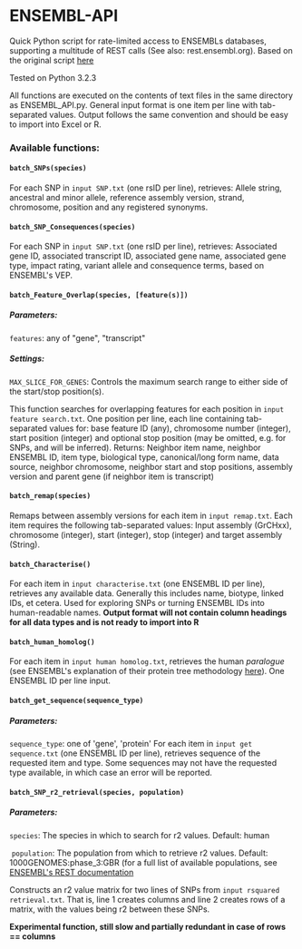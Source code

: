 # ENSEMBL-API
Quick Python script for rate-limited access to ENSEMBLs databases, supporting a multitude of REST calls (See also: rest.ensembl.org).
Based on the original script [here](https://github.com/Ensembl/ensembl-rest/wiki/Example-Python-Client)

Tested on Python 3.2.3

All functions are executed on the contents of text files in the same directory as ENSEMBL_API.py. 
General input format is one item per line with tab-separated values. Output follows the same convention and should be easy to import into Excel or R.

### Available functions:
#### `batch_SNPs(species)`
For each SNP in `input SNP.txt` (one rsID per line), retrieves: Allele string, ancestral and minor allele, reference assembly version, strand, chromosome, position and any registered synonyms.


#### `batch_SNP_Consequences(species)`
For each SNP in `input SNP.txt` (one rsID per line), retrieves: Associated gene ID, associated transcript ID, associated gene name, associated gene type, impact rating, variant allele and consequence terms, based on ENSEMBL's VEP.


#### `batch_Feature_Overlap(species, [feature(s)])`
##### Parameters: 
  `features`: any of "gene", "transcript"
##### Settings: 
 `MAX_SLICE_FOR_GENES`: Controls the maximum search range to either side of the start/stop position(s).
 
This function searches for overlapping features for each position in `input feature search.txt`. One position per line, each line containing tab-separated values for: base feature ID (any), chromosome number (integer), start position (integer) and optional stop position (may be omitted, e.g. for SNPs, and will be inferred). 
Returns: Neighbor item name, neighbor ENSEMBL ID, item type, biological type, canonical/long form name, data source, neighbor chromosome, neighbor start and stop positions, assembly version and parent gene (if neighbor item is transcript)


#### `batch_remap(species)`
Remaps between assembly versions for each item in `input remap.txt`. Each item requires the following tab-separated values: Input assembly (GrCHxx), chromosome (integer), start (integer), stop (integer) and target assembly (String).


#### `batch_Characterise()`
For each item in `input characterise.txt` (one ENSEMBL ID per line), retrieves any available data. Generally this includes name, biotype, linked IDs, et cetera. Used for exploring SNPs or turning ENSEMBL IDs into human-readable names. 
**Output format will not contain column headings for all data types and is not ready to import into R**


#### `batch_human_homolog()`
For each item in `input human homolog.txt`, retrieves the human *paralogue* (see ENSEMBL's explanation of their protein tree methodology [here](http://www.ensembl.org/info/genome/compara/homology_method.html)). One ENSEMBL ID per line input. 

#### `batch_get_sequence(sequence_type)`
##### Parameters: 
  `sequence_type`: one of 'gene', 'protein'
For each item in `input get sequence.txt` (one ENSEMBL ID per line), retrieves sequence of the requested item and type. Some sequences may not have the requested type available, in which case an error will be reported.


#### `batch_SNP_r2_retrieval(species, population)`
##### Parameters:
  `species`: The species in which to search for r2 values. Default: human
  
  `population`: The population from which to retrieve r2 values. Default: 1000GENOMES:phase_3:GBR (for a full list of available populations, see [ENSEMBL's REST documentation](https://rest.ensembl.org/documentation/info/variation_populations)


Constructs an r2 value matrix for two lines of SNPs from `input rsquared retrieval.txt`. That is, line 1 creates columns and line 2 creates rows of a matrix, with the values being r2 between these SNPs.

**Experimental function, still slow and partially redundant in case of rows == columns**

